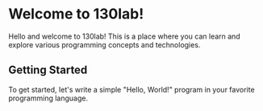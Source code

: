 # Welcome to 130lab!

Hello and welcome to 130lab! This is a place where you can learn and explore various programming concepts and technologies.

## Getting Started

To get started, let's write a simple "Hello, World!" program in your favorite programming language.

```python
